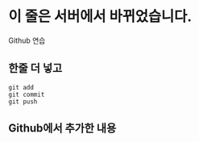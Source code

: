 # 이 줄은 서버에서 바뀌었습니다.

Github 연습 

## 한줄 더 넣고

```
git add
git commit
git push
```

## Github에서 추가한 내용
